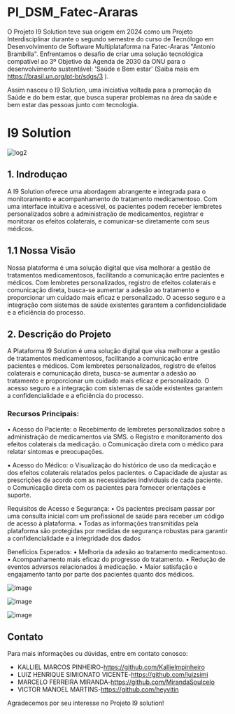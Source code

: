 # PI_DSM_Fatec-Araras

O Projeto I9 Solution teve sua origem em 2024 como um Projeto Interdisciplinar durante o segundo semestre do curso de Tecnólogo em Desenvolvimento de Software Multiplataforma na
Fatec-Araras "Antonio Brambilla". Enfrentamos o desafio de criar uma solução tecnológica compatível ao
3º Objetivo da Agenda de 2030 da ONU para o desenvolvimento sustentável: 'Saúde e Bem estar'
(Saiba mais em https://brasil.un.org/pt-br/sdgs/3 ).

Assim nasceu o I9 Solution, uma iniciativa voltada para a promoção da Saúde e do bem estar, que busca superar problemas na área da saúde e bem estar das pessoas junto com tecnologia.

# I9 Solution

![log2](https://github.com/luizsimi/FATEC_2024_2SEM_PI/assets/141957782/88777243-fd55-4a36-9d3d-be9258a52a82)


## 1. Indroduçao

A I9 Solution oferece uma abordagem abrangente e integrada para o monitoramento e acompanhamento do tratamento medicamentoso. Com uma interface intuitiva e acessível, os pacientes podem receber lembretes personalizados sobre a administração de medicamentos, registrar e monitorar os efeitos colaterais, e comunicar-se diretamente com seus médicos.

## 1.1 Nossa Visão

Nossa plataforma é uma solução digital que visa melhorar a gestão de tratamentos medicamentosos, facilitando a comunicação entre pacientes e médicos. Com lembretes personalizados, registro de efeitos colaterais e comunicação direta, busca-se aumentar a adesão ao tratamento e proporcionar um cuidado mais eficaz e personalizado. O acesso seguro e a integração com sistemas de saúde existentes garantem a confidencialidade e a eficiência do processo.

## 2. Descrição do Projeto
A Plataforma I9 Solution é uma solução digital que visa melhorar a gestão de tratamentos medicamentosos, facilitando a comunicação entre pacientes e médicos. Com lembretes personalizados, registro de efeitos colaterais e comunicação direta, busca-se aumentar a adesão ao tratamento e proporcionar um cuidado mais eficaz e personalizado. O acesso seguro e a integração com sistemas de saúde existentes garantem a confidencialidade e a eficiência do processo.

### Recursos Principais:

•	Acesso do Paciente:
o	Recebimento de lembretes personalizados sobre a administração de medicamentos via SMS.
o	Registro e monitoramento dos efeitos colaterais da medicação.
o	Comunicação direta com o médico para relatar sintomas e preocupações.

•	Acesso do Médico:
o	Visualização do histórico de uso da medicação e dos efeitos colaterais relatados pelos pacientes.
o	Capacidade de ajustar as prescrições de acordo com as necessidades individuais de cada paciente.
o	Comunicação direta com os pacientes para fornecer orientações e suporte.

Requisitos de Acesso e Segurança:
•	Os pacientes precisam passar por uma consulta inicial com um profissional de saúde para receber um código de acesso à plataforma.
•	Todas as informações transmitidas pela plataforma são protegidas por medidas de segurança robustas para garantir a confidencialidade e a integridade dos dados

Benefícios Esperados:
•	Melhoria da adesão ao tratamento medicamentoso.
•	Acompanhamento mais eficaz do progresso do tratamento.
•	Redução de eventos adversos relacionados à medicação.
•	Maior satisfação e engajamento tanto por parte dos pacientes quanto dos médicos.



![image](https://github.com/luizsimi/FATEC_2024_2SEM_PI/assets/141957782/d7c2dedf-fa5d-4323-a0b7-1c5bb4a9e903)


![image](https://github.com/luizsimi/FATEC_2024_2SEM_PI/assets/141957782/9b0f4fcd-be18-494b-a3db-9047636b2232)


![image](https://github.com/luizsimi/FATEC_2024_2SEM_PI/assets/141957782/8ca572aa-4962-4ca3-9ee3-8f3aef2cda5f)




## Contato

Para mais informações ou dúvidas, entre em contato conosco:
- KALLIEL MARCOS PINHEIRO-https://github.com/Kallielmpinheiro
- LUIZ HENRIQUE SIMIONATO VICENTE-https://github.com/luizsimi
- MARCELO FERREIRA MIRANDA-https://github.com/MirandaSoulcelo
- VICTOR MANOEL MARTINS-https://github.com/heyvitin

Agradecemos por seu interesse no Projeto I9 solution!
